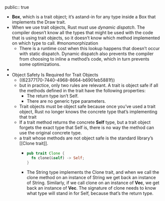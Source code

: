 public:: true

- **Box<dyn Draw>**,  which is a trait object;  it’s astand-in for any type inside a Box that implements the Draw trait.
- When we use trait objects, Rust must use _dynamic dispatch_. The compiler doesn’t know all the types that might be used with the code that is using trait objects, so it doesn’t know which method implemented on which type to call. #monomorphization
	- There is a runtime cost when this lookup happens that doesn’t occur with static dispatch. Dynamic dispatch also prevents the compiler from choosing to inline a method’s code, which in turn prevents some optimizations.
-
- Object Safety Is Required for Trait Objects
	- ((62377170-7440-4968-8664-b6901eb5881f))
	- but in practice, only two rules are relevant. A trait is object safe if all the methods defined in the trait have the following properties:
	  * The return type isn’t Self. 
	  * There are no generic type parameters.
	- Trait objects must be object safe because once you’ve used a trait object, Rust no longer knows the concrete type that’s implementing that trait
	- If a trait method returns the concrete **Self** type, but a trait object forgets the exact type that Self is, there is no way the method can use the original concrete type.
	- a trait whose methods are not object safe is the standard library’s [[Clone trait]].
		- ```rust
		  pub trait Clone {
		    fn clone(&self) -> Self;
		  }
		  ```
		- The String type implements the Clone trait, and when we call the clone method on an instance of String we get back an instance of String. Similarly, if we call clone on an instance of **Vec<T>**, we get back an instance of **Vec<T>**. The signature of clone needs to know what type will stand in for Self, because that’s the return type.